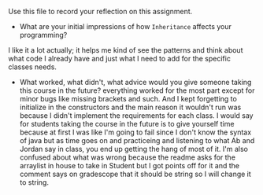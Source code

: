 Use this file to record your reflection on this assignment.

- What are your initial impressions of how `Inheritance` affects your programming?


I like it a lot actually; it helps me kind of see the patterns and think about what code I already have and just what I need to add for the specific classes needs. 


- What worked, what didn't, what advice would you give someone taking this course in the future?
everything worked for the most part except for minor bugs like missing brackets and such. And I kept forgetting to initialize in the constructors and the main reason it wouldn't run was because I didn't implement the requirements for each class. I would say for students taking the course in the future is to give yourself time because at first I was like I'm going to fail since I don't know the syntax of java but as time goes on and practiceing and listening to what Ab and Jordan say in class, you end up getting the hang of most of it. I'm also confused about what was wrong because the readme asks for the arraylist in house to take in Student but I got points off for it and the comment says on gradescope that it should be string so I will change it to string.